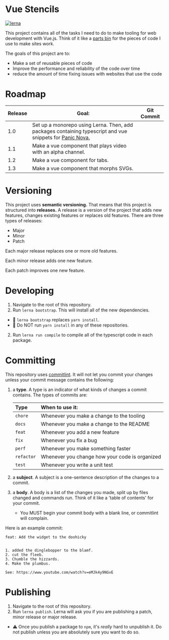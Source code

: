 # Vue Stencils

[![lerna](https://img.shields.io/badge/maintained%20with-lerna-cc00ff.svg)](https://lerna.js.org/)

This project contains all of the tasks I need to do to make tooling for web development with Vue.js. Think of it like a [parts bin](https://www.youtube.com/watch?t=204&v=4E793WS72aU&feature=youtu.be) for the pieces of code I use to make sites work.

The goals of this project are to:

- Make a set of reusable pieces of code
- Improve the performance and reliability of the code over time
- reduce the amount of time fixing issues with websites that use the code

# Roadmap

| Release | Goal:                                                                                                                        | Git Commit |
| ------- | ---------------------------------------------------------------------------------------------------------------------------- | ---------- |
| 1.0     | Set up a monorepo using Lerna. Then, add packages containing typescript and vue snippets for [Panic Nova.](https://nova.app) |            |
| 1.1     | Make a vue component that plays video with an alpha channel.                                                                 |            |
| 1.2     | Make a vue component for tabs.                                                                                               |            |
| 1.3     | Make a vue component that morphs SVGs.                                                                                       |            |

# Versioning

This project uses **semantic versioning.** That means that this project is structured into **releases.** A release is a version of the project that adds new features, changes existing features or replaces old features. There are three types of releases:

- Major
- Minor
- Patch

Each major release replaces one or more old features.

Each minor release adds one new feature.

Each patch improves one new feature.

# Developing

1. Navigate to the root of this repository.
2. Run `lerna bootstrap`. This will install all of the new dependencies.

- 🤔 `lerna bootstrap` replaces `yarn install`.
- 🛑 Do NOT run `yarn install` in any of these repositories.

2. Run `lerna run compile` to compile all of the typescript code in each package.

# Committing

This repository uses [commitlint](https://commitlint.js.org/#/reference-configuration?id=prompt). It will not let you commit your changes unless your commit message contains the following:

1. a **type**. A type is an indicator of what kinds of changes a commit contains. The types of commits are:

   | Type       | When to use it:                                |
   | :--------- | :--------------------------------------------- |
   | `chore`    | Whenever you make a change to the tooling      |
   | `docs`     | Whenever you make a change to the README       |
   | `feat`     | Whenever you add a new feature                 |
   | `fix`      | Whenever you fix a bug                         |
   | `perf`     | Whenever you make something faster             |
   | `refactor` | Whenever you change how your code is organized |
   | `test`     | Whenever you write a unit test                 |

2. a **subject**. A subject is a one-sentence description of the changes to a commit.

3. a **body**. A body is a list of the changes you made, split up by files changed and commands run. Think of it like a 'table of contents' for your commit.
   - You MUST begin your commit body with a blank line, or commitlint will complain.

Here is an example commit:

```
feat: Add the widget to the doohicky
```

```

1. added the dinglebopper to the blamf.
2. cut the fleeb.
3. Chumble the hizzards.
4. Make the plumbus.

See: https://www.youtube.com/watch?v=eMJk4y9NGvE
```

# Publishing

1. Navigate to the root of this repository.
2. Run `lerna publish`. Lerna will ask you if you are publishing a patch, minor release or major release.

- ⚠️ Once you publish a package to `npm`, it's _really_ hard to unpublish it. Do not publish unless you are absolutely sure you want to do so.
